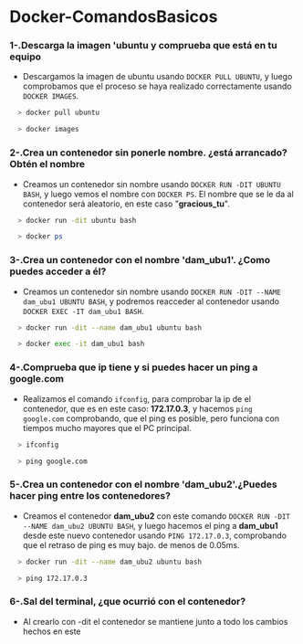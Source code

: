 # Docker-ComandosBasicos


### 1-.Descarga la imagen 'ubuntu y comprueba que está en tu equipo

+ Descargamos la imagen de ubuntu usando `DOCKER PULL UBUNTU`, y luego comprobamos que el proceso se haya realizado correctamente usando `DOCKER IMAGES`.

```bash
  > docker pull ubuntu

  > docker images
```
### 2-.Crea un contenedor sin ponerle nombre. ¿está arrancado? Obtén el nombre

+ Creamos un contenedor sin nombre usando `DOCKER RUN -DIT UBUNTU BASH`, y luego vemos el nombre con `DOCKER PS`. El nombre que se le da al contenedor será aleatorio, en este caso "**gracious_tu**".

```bash
  > docker run -dit ubuntu bash

  > docker ps
```

### 3-.Crea un contenedor con el nombre 'dam_ubu1'. ¿Como puedes acceder a él?

+ Creamos un contenedor sin nombre usando `DOCKER RUN -DIT --NAME dam_ubu1 UBUNTU BASH`, y podremos reacceder al contenedor usando `DOCKER EXEC -IT dam_ubu1 BASH`.

```bash
  > docker run -dit --name dam_ubu1 ubuntu bash

  > docker exec -it dam_ubu1 bash
```

### 4-.Comprueba que ip tiene y si puedes hacer un ping a google.com

+ Realizamos el comando `ifconfig`, para comprobar la ip de el contenedor, que es en este caso: **172.17.0.3**, y hacemos `ping google.com` comprobando, que el ping es posible, pero funciona con tiempos mucho mayores que el PC principal.

```bash
  > ifconfig

  > ping google.com
```

### 5-.Crea un contenedor con el nombre 'dam_ubu2'.¿Puedes hacer ping entre los contenedores?

+ Creamos el contenedor **dam_ubu2** con este comando `DOCKER RUN -DIT --NAME dam_ubu2 UBUNTU BASH`, y luego hacemos el ping a **dam_ubu1** desde este nuevo contenedor usando `PING 172.17.0.3`, comprobando que el retraso de ping es muy bajo. de menos de 0.05ms.

```bash
  > docker run -dit --name dam_ubu2 ubuntu bash

  > ping 172.17.0.3
```

### 6-.Sal del terminal, ¿que ocurrió con el contenedor?

+ Al crearlo con -dit el contenedor se mantiene junto a todo los cambios hechos en este

